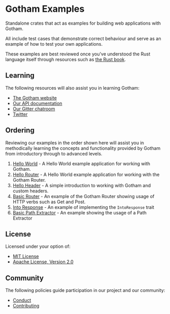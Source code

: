 # Gotham Examples

Standalone crates that act as examples for building web applications with Gotham.

All include test cases that demonstrate correct behaviour and serve as an example of
how to test your own applications.

These examples are best reviewed once you've understood the Rust language itself through resources
such as [the Rust book](https://doc.rust-lang.org/book/second-edition/).

## Learning

The following resources will also assist you in learning Gotham:

* [The Gotham website](https://gotham.rs)
* [Our API documentation](https://docs.rs/gotham/)
* [Our Gitter chatroom](https://gitter.im/gotham-rs/gotham)
* [Twitter](https://twitter.com/gotham_rs)

## Ordering

Reviewing our examples in the order shown here will assist you in methodically learning the
concepts and functionality provided by Gotham from introductory through to advanced levels.

1. [Hello World](hello_world) - A Hello World example application for working with Gotham.
1. [Hello Router](hello_router) - A Hello World example application for working with the Gotham Router.
1. [Hello Header](hello_header) - A simple introduction to working with Gotham and custom headers.
1. [Basic Router](basic_router) - An example of the Gotham Router showing usage of HTTP verbs such as Get and Post.
1. [Into Response](basic_into_response) - An example of implementing the `IntoResponse` trait
1. [Basic Path Extractor](basic_path_extractor) - An example showing the usage of a Path Extractor


## License

Licensed under your option of:

* [MIT License](../LICENSE-MIT)
* [Apache License, Version 2.0](../LICENSE-APACHE)

## Community

The following policies guide participation in our project and our community:

* [Conduct](../../CONDUCT.md)
* [Contributing](../../CONTRIBUTING.md)
